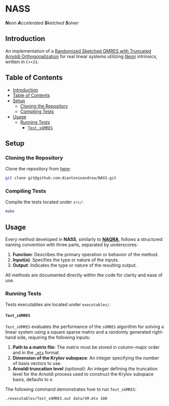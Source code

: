 # NASS

_**N**eon **A**ccelerated **S**ketched **S**olver_

## Introduction

An implementation of a [Randomized Sketched GMRES with Truncated Arnoldi Orthogonalization](https://doi.org/10.48550/arXiv.2111.00113) for real linear systems utilizing [_Neon_](https://developer.arm.com/Architectures/Neon) intrinsics, written in `C++23`.

## Table of Contents

- [Introduction](#introduction)
- [Table of Contents](#table-of-contents)
- [Setup](#setup)
    - [Cloning the Repository](#cloning-the-repository)
    - [Compiling Tests](#compiling-tests)
- [Usage](#usage)
    - [Running Tests](#running-tests)
        - [`Test_sGMRES`](#test_sgmres)

## Setup

### Cloning the Repository

Clone the repository from [here](https://github.com/diantonioandrea/NASS):

```bash
git clone git@github.com:diantonioandrea/NASS.git
```

### Compiling Tests

Compile the tests located under `src/`:

```bash
make
```

## Usage

Every method developed in **NASS**, similarly to [**NAQRA**](https://github.com/diantonioandrea/NAQRA), follows a structured naming convention with three parts, separated by underscores:

1. **Function**: Describes the primary operation or behavior of the method.
2. **Input(s)**: Specifies the type or nature of the inputs.
3. **Output**: Indicates the type or nature of the resulting output.

All methods are documented directly within the code for clarity and ease of use.

### Running Tests

Tests executables are located under `executables/`.

#### `Test_sGMRES`

`Test_sGMRES` evaluates the performance of the `sGMRES` algorithm for solving a linear system using a square sparse matrix and a randomly generated right-hand side, requiring the following inputs:

1. **Path to a matrix file**: The matrix must be stored in column-major order and in the [`.mtx`](https://math.nist.gov/MatrixMarket/formats.html#MMformat) format.
2. **Dimension of the Krylov subspace**: An integer specifying the number of basis vectors to use.
3. **Arnoldi truncation level** *(optional)*: An integer defining the truncation level for the Arnoldi process used to construct the Krylov subspace basis, defaults to `4`.

The following command demonstrates how to run `Test_sGMRES`:

```bash
./executables/Test_sGMRES.out data/5M.mtx 100